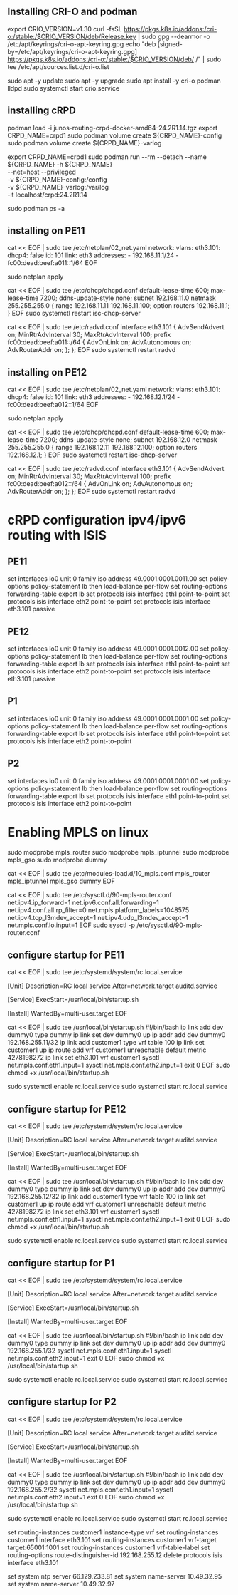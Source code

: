 ## Installing CRI-O and podman

export CRIO_VERSION=v1.30
curl -fsSL https://pkgs.k8s.io/addons:/cri-o:/stable:/$CRIO_VERSION/deb/Release.key | sudo gpg --dearmor -o /etc/apt/keyrings/cri-o-apt-keyring.gpg
echo "deb [signed-by=/etc/apt/keyrings/cri-o-apt-keyring.gpg] https://pkgs.k8s.io/addons:/cri-o:/stable:/$CRIO_VERSION/deb/ /" | sudo tee /etc/apt/sources.list.d/cri-o.list

sudo apt -y update
sudo apt -y upgrade
sudo apt install -y cri-o podman lldpd
sudo systemctl start crio.service

## installing cRPD
podman load -i junos-routing-crpd-docker-amd64-24.2R1.14.tgz
export CRPD_NAME=crpd1
sudo podman volume create ${CRPD_NAME}-config
sudo podman volume create ${CRPD_NAME}-varlog

export CRPD_NAME=crpd1
sudo podman run --rm --detach --name ${CRPD_NAME} -h ${CRPD_NAME} \
       --net=host --privileged \
       -v ${CRPD_NAME}-config:/config \
       -v ${CRPD_NAME}-varlog:/var/log \
       -it localhost/crpd:24.2R1.14

sudo podman ps -a


## installing on PE11

cat << EOF | sudo tee /etc/netplan/02_net.yaml
network:
  vlans:
    eth3.101:
      dhcp4: false
      id: 101
      link: eth3
      addresses:
        - 192.168.11.1/24
        - fc00:dead:beef:a011::1/64 
EOF

sudo netplan apply

cat << EOF | sudo tee /etc/dhcp/dhcpd.conf
default-lease-time 600;
max-lease-time 7200;
ddns-update-style none;
subnet 192.168.11.0 netmask 255.255.255.0 {
 range 192.168.11.11 192.168.11.100;
 option routers 192.168.11.1;
}
EOF
sudo systemctl restart isc-dhcp-server 

cat << EOF | sudo tee /etc/radvd.conf
interface eth3.101
{
	AdvSendAdvert on;
	MinRtrAdvInterval 30;
	MaxRtrAdvInterval 100;
	prefix fc00:dead:beef:a011::/64
	{
		AdvOnLink on;
		AdvAutonomous on;
		AdvRouterAddr on;
	};
};
EOF
sudo systemctl restart radvd


## installing on PE12

cat << EOF | sudo tee /etc/netplan/02_net.yaml
network:
  vlans:
    eth3.101:
      dhcp4: false
      id: 101
      link: eth3
      addresses:
        - 192.168.12.1/24
        - fc00:dead:beef:a012::1/64 
EOF

sudo netplan apply

cat << EOF | sudo tee /etc/dhcp/dhcpd.conf
default-lease-time 600;
max-lease-time 7200;
ddns-update-style none;
subnet 192.168.12.0 netmask 255.255.255.0 {
 range 192.168.12.11 192.168.12.100;
 option routers 192.168.12.1;
}
EOF
sudo systemctl restart isc-dhcp-server 

cat << EOF | sudo tee /etc/radvd.conf
interface eth3.101
{
	AdvSendAdvert on;
	MinRtrAdvInterval 30;
	MaxRtrAdvInterval 100;
	prefix fc00:dead:beef:a012::/64
	{
		AdvOnLink on;
		AdvAutonomous on;
		AdvRouterAddr on;
	};
};
EOF
sudo systemctl restart radvd



# cRPD configuration ipv4/ipv6 routing with ISIS

## PE11
set interfaces lo0 unit 0 family iso address 49.0001.0001.0011.00
set policy-options policy-statement lb then load-balance per-flow
set routing-options forwarding-table export lb
set protocols isis interface eth1 point-to-point
set protocols isis interface eth2 point-to-point
set protocols isis interface eth3.101 passive

## PE12
set interfaces lo0 unit 0 family iso address 49.0001.0001.0012.00
set policy-options policy-statement lb then load-balance per-flow
set routing-options forwarding-table export lb
set protocols isis interface eth1 point-to-point
set protocols isis interface eth2 point-to-point
set protocols isis interface eth3.101 passive

## P1
set interfaces lo0 unit 0 family iso address 49.0001.0001.0001.00
set policy-options policy-statement lb then load-balance per-flow
set routing-options forwarding-table export lb
set protocols isis interface eth1 point-to-point
set protocols isis interface eth2 point-to-point

## P2
set interfaces lo0 unit 0 family iso address 49.0001.0001.0001.00
set policy-options policy-statement lb then load-balance per-flow
set routing-options forwarding-table export lb
set protocols isis interface eth1 point-to-point
set protocols isis interface eth2 point-to-point


# Enabling MPLS on linux

sudo modprobe mpls_router
sudo modprobe mpls_iptunnel
sudo modprobe mpls_gso
sudo modprobe dummy

cat << EOF | sudo tee /etc/modules-load.d/10_mpls.conf
mpls_router
mpls_iptunnel
mpls_gso
dummy
EOF

cat << EOF | sudo tee /etc/sysctl.d/90-mpls-router.conf
net.ipv4.ip_forward=1
net.ipv6.conf.all.forwarding=1
net.ipv4.conf.all.rp_filter=0
net.mpls.platform_labels=1048575
net.ipv4.tcp_l3mdev_accept=1
net.ipv4.udp_l3mdev_accept=1
net.mpls.conf.lo.input=1
EOF
sudo sysctl -p /etc/sysctl.d/90-mpls-router.conf


## configure startup for PE11

cat << EOF | sudo tee /etc/systemd/system/rc.local.service

[Unit]
Description=RC local service
After=network.target auditd.service

[Service]
ExecStart=/usr/local/bin/startup.sh

[Install]
WantedBy=multi-user.target
EOF

cat << EOF | sudo tee /usr/local/bin/startup.sh
#!/bin/bash
ip link add dev dummy0 type dummy
ip link set dev dummy0 up
ip addr add dev dummy0 192.168.255.11/32
ip link add customer1 type vrf table 100
ip link set customer1 up
ip route add vrf customer1 unreachable default metric 4278198272
ip link set eth3.101 vrf customer1
sysctl net.mpls.conf.eth1.input=1
sysctl net.mpls.conf.eth2.input=1
exit 0
EOF
sudo chmod +x /usr/local/bin/startup.sh

sudo systemctl enable rc.local.service
sudo systemctl start rc.local.service


## configure startup for PE12

cat << EOF | sudo tee /etc/systemd/system/rc.local.service

[Unit]
Description=RC local service
After=network.target auditd.service

[Service]
ExecStart=/usr/local/bin/startup.sh

[Install]
WantedBy=multi-user.target
EOF

cat << EOF | sudo tee /usr/local/bin/startup.sh
#!/bin/bash
ip link add dev dummy0 type dummy
ip link set dev dummy0 up
ip addr add dev dummy0 192.168.255.12/32
ip link add customer1 type vrf table 100
ip link set customer1 up
ip route add vrf customer1 unreachable default metric 4278198272
ip link set eth3.101 vrf customer1
sysctl net.mpls.conf.eth1.input=1
sysctl net.mpls.conf.eth2.input=1
exit 0
EOF
sudo chmod +x /usr/local/bin/startup.sh

sudo systemctl enable rc.local.service
sudo systemctl start rc.local.service


## configure startup for P1

cat << EOF | sudo tee /etc/systemd/system/rc.local.service

[Unit]
Description=RC local service
After=network.target auditd.service

[Service]
ExecStart=/usr/local/bin/startup.sh

[Install]
WantedBy=multi-user.target
EOF

cat << EOF | sudo tee /usr/local/bin/startup.sh
#!/bin/bash
ip link add dev dummy0 type dummy
ip link set dev dummy0 up
ip addr add dev dummy0 192.168.255.1/32
sysctl net.mpls.conf.eth1.input=1
sysctl net.mpls.conf.eth2.input=1
exit 0
EOF
sudo chmod +x /usr/local/bin/startup.sh

sudo systemctl enable rc.local.service
sudo systemctl start rc.local.service



## configure startup for P2

cat << EOF | sudo tee /etc/systemd/system/rc.local.service

[Unit]
Description=RC local service
After=network.target auditd.service

[Service]
ExecStart=/usr/local/bin/startup.sh

[Install]
WantedBy=multi-user.target
EOF

cat << EOF | sudo tee /usr/local/bin/startup.sh
#!/bin/bash
ip link add dev dummy0 type dummy
ip link set dev dummy0 up
ip addr add dev dummy0 192.168.255.2/32
sysctl net.mpls.conf.eth1.input=1
sysctl net.mpls.conf.eth2.input=1
exit 0
EOF
sudo chmod +x /usr/local/bin/startup.sh

sudo systemctl enable rc.local.service
sudo systemctl start rc.local.service



set routing-instances customer1 instance-type vrf
set routing-instances customer1 interface eth3.101
set routing-instances customer1 vrf-target target:65001:1001
set routing-instances customer1 vrf-table-label
set routing-options route-distinguisher-id 192.168.255.12
delete protocols isis interface eth3.101




set system ntp server 66.129.233.81
set system name-server 10.49.32.95
set system name-server 10.49.32.97